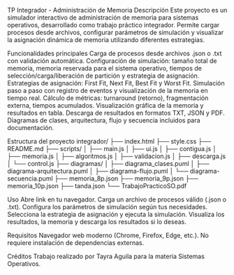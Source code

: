 TP Integrador - Administración de Memoria
Descripción
Este proyecto es un simulador interactivo de administración de memoria para sistemas operativos, desarrollado como trabajo práctico integrador. Permite cargar procesos desde archivos, configurar parámetros de simulación y visualizar la asignación dinámica de memoria utilizando diferentes estrategias.

Funcionalidades principales
Carga de procesos desde archivos .json o .txt con validación automática.
Configuración de simulación: tamaño total de memoria, memoria reservada para el sistema operativo, tiempos de selección/carga/liberación de partición y estrategia de asignación.
Estrategias de asignación: First Fit, Next Fit, Best Fit y Worst Fit.
Simulación paso a paso con registro de eventos y visualización de la memoria en tiempo real.
Cálculo de métricas: turnaround (retorno), fragmentación externa, tiempos acumulados.
Visualización gráfica de la memoria y resultados en tabla.
Descarga de resultados en formatos TXT, JSON y PDF.
Diagramas de clases, arquitectura, flujo y secuencia incluidos para documentación.


Estructura del proyecto
integrador/
├── index.html
├── style.css
├── README.md
├── scripts/
│   ├── main.js
│   ├── ui.js
│   ├── contigua.js
│   ├── memoria.js
│   ├── algoritmos.js
│   ├── validacion.js
│   ├── descarga.js
│   └── control.js
├── diagramas/
│   ├── diagrama_clases.puml
│   ├── diagrama-arquitectura.puml
│   ├── diagrama-flujo.puml
│   └── diagrama-secuencia.puml
├── memoria_8p.json
├── memoria_9p.json
├── memoria_10p.json
├── tanda.json
└── TrabajoPracticoSO.pdf

Uso
Abre link en tu navegador.
Carga un archivo de procesos válido (.json o .txt).
Configura los parámetros de simulación según tus necesidades.
Selecciona la estrategia de asignación y ejecuta la simulación.
Visualiza los resultados, la memoria y descarga los resultados si lo deseas.

Requisitos
Navegador web moderno (Chrome, Firefox, Edge, etc.).
No requiere instalación de dependencias externas.

Créditos
Trabajo realizado por Tayra Aguila para la materia Sistemas Operativos.